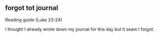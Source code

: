 ## forgot tot journal
Reading guide (Luke 23-24)

I thought I already wrote down my journal for this day but it seam I forgot.